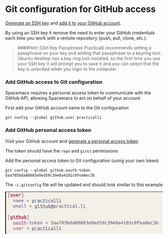 # Git configuration for GitHub access

[Generate an SSH key](https://help.github.com/articles/generating-a-new-ssh-key-and-adding-it-to-the-ssh-agent/) and [add it to your GitHub account](https://help.github.com/articles/adding-a-new-ssh-key-to-your-github-account/).

By using an SSH key it remove the need to enter your GitHub credentials each time you work with a remote repository (push, pull, clone, etc.).

> ####Hint::SSH Key Passphrase
> Practicalli recommends setting a passphrase on your key and adding that passphrase to a keyring tool.  Ubuntu desktop has a key ring tool installed, so the first time you use your SSH key it will prompt you to save it and you can select that the key is unlocked when you login to the computer.

### Add GitHub access to Git configuration

Spacemacs requires a personal access token to communicate with the GitHub API, allowing Spacemacs to act on behalf of your account.

First add your GitHub account name to the Git configuration

```shell
git config --global github.user practicalli
```

### Add GitHub personal access token

Visit your GitHub account and [generate a personal access token](https://help.github.com/en/articles/creating-a-personal-access-token-for-the-command-line).

The token should have the `repo` and `gists` permissions

Add the personal access token to Git configuration (using your own token)

```shell
git config --global github.oauth-token 5aa705bda08803e0ed59c39e0a4101c0fea0ec3b
```

The `~/.gitconfig` file will be updated and should look similar to this example

![Git configuration - user name and email with GitHub user name and oauth token](/images/git-gitconfig-user-name-email-github-oauth-token.png)
